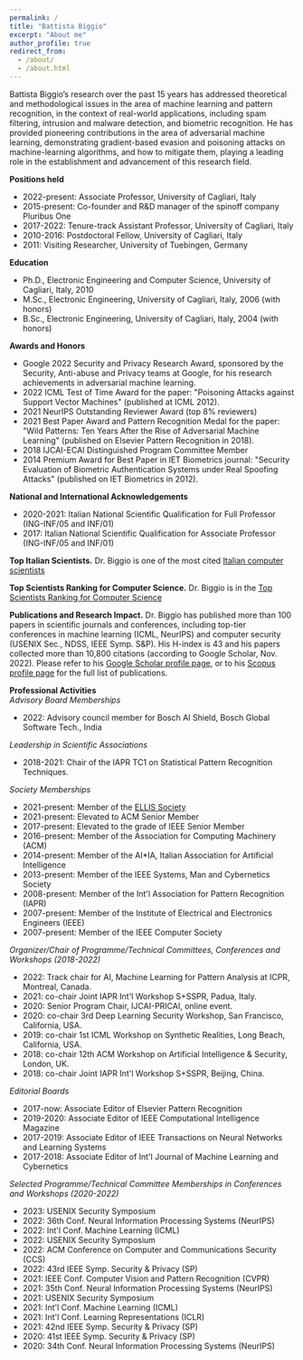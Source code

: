 ```yaml
---
permalink: /
title: "Battista Biggio"
excerpt: "About me"
author_profile: true
redirect_from: 
  - /about/
  - /about.html
---
```


Battista Biggio’s research over the past 15 years has addressed theoretical and methodological issues in the area of machine learning and pattern recognition, in the context of real-world applications, including spam filtering, intrusion and malware detection, and biometric recognition. He has provided pioneering contributions in the area of adversarial machine learning, demonstrating gradient-based evasion and poisoning attacks on machine-learning algorithms, and how to mitigate them, playing a leading role in the establishment and advancement of this research field.

**Positions held**
- 2022-present: Associate Professor, University of Cagliari, Italy
- 2015-present: Co-founder and R&D manager of the spinoff company Pluribus One
- 2017-2022: Tenure-track Assistant Professor, University of Cagliari, Italy
- 2010-2016: Postdoctoral Fellow, University of Cagliari, Italy
- 2011: Visiting Researcher, University of Tuebingen, Germany

**Education**
- Ph.D., Electronic Engineering and Computer Science, University of Cagliari, Italy, 2010
- M.Sc., Electronic Engineering, University of Cagliari, Italy, 2006 (with honors)
- B.Sc., Electronic Engineering, University of Cagliari, Italy, 2004 (with honors)

**Awards and Honors**
- Google 2022 Security and Privacy Research Award, sponsored by the Security, Anti-abuse and Privacy teams at Google, for his research achievements in adversarial machine learning.
- 2022 ICML Test of Time Award for the paper: "Poisoning Attacks against Support Vector Machines" (published at ICML 2012).
- 2021 NeurIPS Outstanding Reviewer Award (top 8% reviewers)
- 2021 Best Paper Award and Pattern Recognition Medal for the paper: "Wild Patterns: Ten Years After the Rise of Adversarial Machine Learning" (published on Elsevier Pattern Recognition in 2018).
- 2018 IJCAI-ECAI Distinguished Program Committee Member
- 2014 Premium Award for Best Paper in IET Biometrics journal: "Security Evaluation of Biometric Authentication Systems under Real Spoofing Attacks" (published on IET Biometrics in 2012).

**National and International Acknowledgements**
- 2020-2021: Italian National Scientific Qualification for Full Professor (ING-INF/05 and INF/01)
- 2017: Italian National Scientific Qualification for Associate Professor (ING-INF/05 and INF/01)

**Top Italian Scientists.** Dr. Biggio is one of the most cited [Italian computer scientists](https://topitalianscientists.org/tis/47934/Battista_Biggio_-_Top_Italian_Scientist_in_Computer_Sciences)

**Top Scientists Ranking for Computer Science.** Dr. Biggio is in the [Top Scientists Ranking for Computer Science](https://research.com/u/battista-biggio)

 
**Publications and Research Impact.** Dr. Biggio has published more than 100 papers in scientific journals and conferences, including top-tier conferences in machine learning (ICML, NeurIPS) and computer security (USENIX Sec., NDSS, IEEE Symp. S&P). 
His H-index is 43 and his papers collected more than 10,800 citations (according to Google Scholar, Nov. 2022). 
Please refer to his [Google Scholar profile page](https://scholar.google.it/citations?user=OoUIOYwAAAAJ&hl=en), or to his [Scopus profile page](https://www.scopus.com/authid/detail.uri?authorId=23090165100) for the full list of publications.

**Professional Activities**<br> 
_Advisory Board Memberships_
- 2022: Advisory council member for Bosch AI Shield, Bosch Global Software Tech., India

_Leadership in Scientific Associations_
- 2018-2021: Chair of the IAPR TC1 on Statistical Pattern Recognition Techniques.

_Society Memberships_
- 2021-present:	Member of the [ELLIS Society](https://ellis.eu)
- 2021-present: Elevated to ACM Senior Member
- 2017-present: Elevated to the grade of IEEE Senior Member
- 2016-present: Member of the Association for Computing Machinery (ACM)
- 2014-present: Member of the AI*IA, Italian Association for Artificial Intelligence
- 2013-present: Member of the IEEE Systems, Man and Cybernetics Society
- 2008-present: Member of the Int'l Association for Pattern Recognition (IAPR) 
- 2007-present: Member of the Institute of Electrical and Electronics Engineers (IEEE)
- 2007-present: Member of the IEEE Computer Society 

_Organizer/Chair of Programme/Technical Committees, Conferences and Workshops (2018-2022)_
- 2022: Track chair for AI, Machine Learning for Pattern Analysis at ICPR, Montreal, Canada.
- 2021: co-chair Joint IAPR Int'l Workshop S+SSPR, Padua, Italy.
- 2020: Senior Program Chair, IJCAI-PRICAI, online event.
- 2020: co-chair 3rd Deep Learning Security Workshop, San Francisco, California, USA.
- 2019: co-chair 1st ICML Workshop on Synthetic Realities, Long Beach, California, USA.
- 2018: co-chair 12th ACM Workshop on Artificial Intelligence & Security, London, UK.
- 2018: co-chair Joint IAPR Int'l Workshop S+SSPR, Beijing, China.
 
_Editorial Boards_
- 2017-now: Associate Editor of Elsevier Pattern Recognition
- 2019-2020: Associate Editor of IEEE Computational Intelligence Magazine
- 2017-2019: Associate Editor of IEEE Transactions on Neural Networks and Learning Systems
- 2017-2018: Associate Editor of Int'l Journal of Machine Learning and Cybernetics
 
_Selected Programme/Technical Committee Memberships in Conferences and Workshops (2020-2022)_
- 2023: USENIX Security Symposium
- 2022: 36th Conf. Neural Information Processing Systems (NeurIPS)
- 2022: Int'l Conf. Machine Learning (ICML)
- 2022: USENIX Security Symposium
- 2022: ACM Conference on Computer and Communications Security (CCS)
- 2022: 43rd IEEE Symp. Security & Privacy (SP)
- 2021: IEEE Conf. Computer Vision and Pattern Recognition (CVPR)
- 2021: 35th Conf. Neural Information Processing Systems (NeurIPS)
- 2021: USENIX Security Symposium
- 2021: Int'l Conf. Machine Learning (ICML)
- 2021: Int'l Conf. Learning Representations (ICLR)
- 2021: 42nd IEEE Symp. Security & Privacy (SP)
- 2020: 41st IEEE Symp. Security & Privacy (SP)
- 2020: 34th Conf. Neural Information Processing Systems (NeurIPS)

